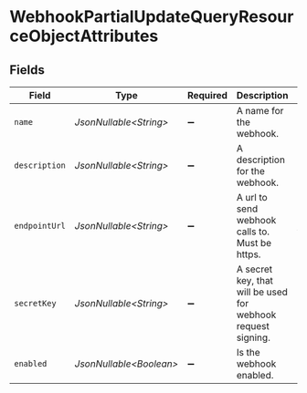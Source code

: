 # WebhookPartialUpdateQueryResourceObjectAttributes


## Fields

| Field                                                        | Type                                                         | Required                                                     | Description                                                  | Example                                                      |
| ------------------------------------------------------------ | ------------------------------------------------------------ | ------------------------------------------------------------ | ------------------------------------------------------------ | ------------------------------------------------------------ |
| `name`                                                       | *JsonNullable\<String>*                                      | :heavy_minus_sign:                                           | A name for the webhook.                                      |                                                              |
| `description`                                                | *JsonNullable\<String>*                                      | :heavy_minus_sign:                                           | A description for the webhook.                               |                                                              |
| `endpointUrl`                                                | *JsonNullable\<String>*                                      | :heavy_minus_sign:                                           | A url to send webhook calls to. Must be https.               | https://www.example.com/example/path                         |
| `secretKey`                                                  | *JsonNullable\<String>*                                      | :heavy_minus_sign:                                           | A secret key, that will be used for webhook request signing. |                                                              |
| `enabled`                                                    | *JsonNullable\<Boolean>*                                     | :heavy_minus_sign:                                           | Is the webhook enabled.                                      |                                                              |